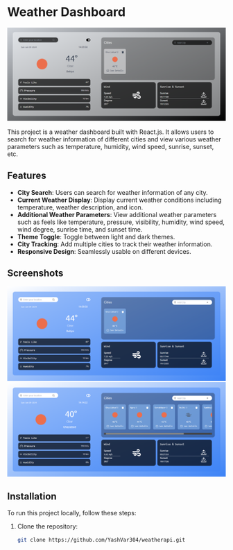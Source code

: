 # Weather Dashboard

![Weather Dashboard Screenshot](./src/assets/dark.png)

This project is a weather dashboard built with React.js. It allows users to search for weather information of different cities and view various weather parameters such as temperature, humidity, wind speed, sunrise, sunset, etc.

## Features

- **City Search**: Users can search for weather information of any city.
- **Current Weather Display**: Display current weather conditions including temperature, weather description, and icon.
- **Additional Weather Parameters**: View additional weather parameters such as feels like temperature, pressure, visibility, humidity, wind speed, wind degree, sunrise time, and sunset time.
- **Theme Toggle**: Toggle between light and dark themes.
- **City Tracking**: Add multiple cities to track their weather information.
- **Responsive Design**: Seamlessly usable on different devices.

## Screenshots

![Screenshot 1](./src/assets/light1.png)
![Screenshot 2](./src/assets/withcity.png)

## Installation

To run this project locally, follow these steps:

1. Clone the repository:

   ```bash
   git clone https://github.com/YashVar304/weatherapi.git

